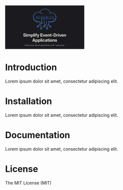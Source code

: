 <img 
    src="https://raw.githubusercontent.com/overlap-dev/Nimbus/main/media/intro.png" 
    alt="Nimbus" 
    width="256"
/>

# Introduction

Lorem ipsum dolor sit amet, consectetur adipiscing elit.

# Installation

Lorem ipsum dolor sit amet, consectetur adipiscing elit.

# Documentation

Lorem ipsum dolor sit amet, consectetur adipiscing elit.

# License

The MIT License (MIT)
